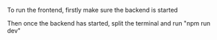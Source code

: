 To run the frontend, firstly make sure the backend is started

Then once the backend has started, split the terminal and run "npm run dev"